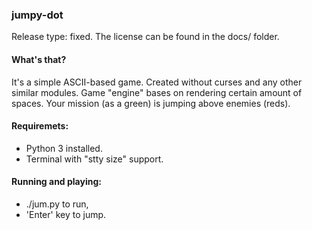 ### jumpy-dot
Release type: fixed.
The license can be found in the docs/ folder.

#### What's that?
It's a simple ASCII-based game.
Created without curses and any other similar modules.
Game "engine" bases on rendering certain amount of spaces.
Your mission (as a green) is jumping above enemies (reds).

#### Requiremets:
- Python 3 installed.
- Terminal with "stty size" support.

#### Running and playing:
- ./jum.py to run,
- 'Enter' key to jump.


